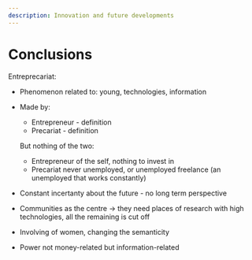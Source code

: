 ```yaml
---
description: Innovation and future developments
---
```


# Conclusions

Entreprecariat:&#x20;

* Phenomenon related to: young, technologies, information
*   Made by:&#x20;

    * Entrepreneur - definition
    * Precariat - definition

    But nothing of the two:

    * Entrepreneur of the self, nothing to invest in
    * Precariat never unemployed, or unemployed freelance (an unemployed that works constantly)
* Constant incertanty about the future - no long term perspective
* Communities as the centre -> they need places of research with high technologies, all the remaining is cut off
* Involving of women, changing the semanticity
* Power not money-related but information-related

